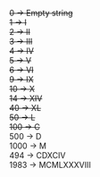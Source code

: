 ~~0 → Empty string~~  
~~1 → I~~  
~~2 → II~~  
~~3 → III~~  
~~4 → IV~~  
~~5 → V~~  
~~6 → VI~~    
~~9 → IX~~  
~~10 → X~~  
~~14 → XIV~~  
~~40 → XL~~  
~~50 → L~~  
~~100 → C~~  
500 → D  
1000 → M  
494 → CDXCIV  
1983 → MCMLXXXVIII  

